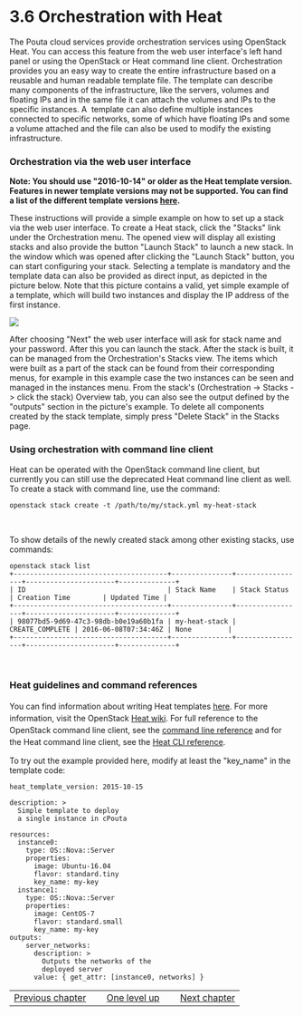 # 3.6 Orchestration with Heat

The  Pouta   cloud  services  provide  orchestration   services  using
OpenStack  Heat.   You can  access  this  feature  from the  web  user
interface's left  hand panel  or using the  OpenStack or  Heat command
line client.   Orchestration provides  you an easy  way to  create the
entire infrastructure based on a  reusable and human readable template
file. The template can describe many components of the infrastructure,
like the servers, volumes and floating IPs and in the same file it can
attach the volumes and IPs to  the specific instances. A  template can
also define multiple instances connected to specific networks, some of
which have  floating IPs and some  a volume attached and  the file can
also be used to modify the existing infrastructure.

### Orchestration via the web user interface

**Note:  You should  use "2016-10-14"  or older  as the  Heat template
version. Features in newer template versions may not be supported. You
can find a list of the different template versions [here].**

These instructions  will provide a simple  example on how to  set up a
stack via  the web user interface.  To create a Heat  stack, click the
"Stacks"  link under  the  Orchestration menu.  The  opened view  will
display all existing stacks and also provide the button "Launch Stack"
to launch a  new stack. In the window which  was opened after clicking
the   "Launch  Stack"   button,   you  can   start  configuring   your
stack. Selecting  a template  is mandatory and  the template  data can
also  be  provided  as  direct  input,  as  depicted  in  the  picture
below. Note that this picture contains  a valid, yet simple example of
a template, which will build two  instances and display the IP address
of the first instance.

![][1]

After choosing "Next"  the web user interface will ask  for stack name
and your  password. After  this you  can launch  the stack.  After the
stack  is built,  it can  be managed  from the  Orchestration's Stacks
view. The items which  were built as a part of the  stack can be found
from their corresponding  menus, for example in this  example case the
two instances can be seen and  managed in the instances menu. From the
stack's (Orchestration  -&gt; Stacks  -&gt; click the  stack) Overview
tab, you can  also see the output defined by  the "outputs" section in
the picture's example.  To delete all components created  by the stack
template, simply press "Delete Stack" in the Stacks page.

### Using orchestration with command line client

Heat  can be  operated with  the  OpenStack command  line client,  but
currently you can still use the deprecated Heat command line client as
well. To create a stack with command line, use the command:

    openstack stack create -t /path/to/my/stack.yml my-heat-stack

 

To  show details  of  the  newly created  stack  among other  existing
stacks, use commands:

    openstack stack list
    +--------------------------------------+---------------+-----------------+----------------------+--------------+
    | ID                                   | Stack Name    | Stack Status    | Creation Time        | Updated Time |
    +--------------------------------------+---------------+-----------------+----------------------+--------------+
    | 98077bd5-9d69-47c3-98db-b0e19a60b1fa | my-heat-stack | CREATE_COMPLETE | 2016-06-08T07:34:46Z | None         |
    +--------------------------------------+---------------+-----------------+----------------------+--------------+

 

### Heat guidelines and command references

You can find information about writing Heat templates [here][2]. <span
style="line-height:  1.5;">For more  information, visit  the OpenStack
</span>[Heat wiki]<span style="line-height: 1.5;">. For full reference
to the  OpenStack command  line client,  see the  </span>[command line
reference]<span  style="line-height: 1.5;"> and  for the  Heat command
line    client,    see    the   </span>[Heat    CLI    reference]<span
style="line-height: 1.5;">.</span>

To try out the example provided  here, modify at least the "key\_name"
in the template code:

    heat_template_version: 2015-10-15

    description: >
      Simple template to deploy
      a single instance in cPouta

    resources:
      instance0:
        type: OS::Nova::Server
        properties:
          image: Ubuntu-16.04
          flavor: standard.tiny
          key_name: my-key
      instance1:
        type: OS::Nova::Server
        properties:
          image: CentOS-7
          flavor: standard.small
          key_name: my-key
    outputs:
        server_networks:
          description: >
            Outputs the networks of the
            deployed server
          value: { get_attr: [instance0, networks] }

|                    | | | | |
|--------------------|-----|----------------|-----|----------------|
| [Previous chapter] |     | [One level up] |     | [Next chapter] |

 

 

 

 

  [here]: https://docs.openstack.org/heat/latest/template_guide/hot_spec.html#heat-template-version
  [1]: https://research.csc.fi/documents/48467/51198/stacks-view.png/876ae91b-ba1c-4782-a78b-abe698d84611?t=1474288845312
  [2]: http://docs.openstack.org/developer/heat/template_guide/
  [Heat wiki]: https://wiki.openstack.org/wiki/Heat
  [command line reference]: http://docs.openstack.org/cli-reference/openstack.html
  [Heat CLI reference]: https://docs.openstack.org/mitaka/cli-reference/heat.html
  [Previous chapter]: https://research.csc.fi/pouta-vm-lifecycle
  [One level up]: https://research.csc.fi/pouta-usage
  [Next chapter]: https://research.csc.fi/pouta-container-orchestration
